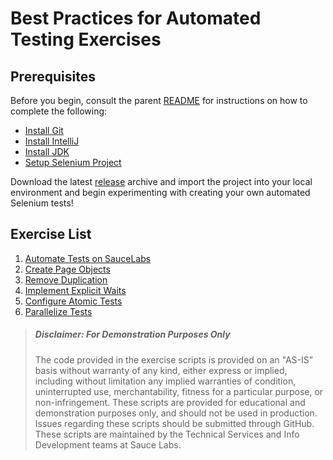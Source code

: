 # Best Practices for Automated Testing Exercises
## Prerequisites

Before you begin, consult the parent [README](../README.md#getting-started-with-selenium) for instructions on how to complete the following:

* [Install Git](../README.md#install-git)
* [Install IntelliJ](../README.md#install-intellij)
* [Install JDK](../README.md#install-the-jdk)
* [Setup Selenium Project](../README.md#setup-the-project)


Download the latest [release](https://github.com/saucelabs-training/Getting-Started-with-Selenium/releases) archive and import the project into your local environment and begin experimenting with creating your own automated Selenium tests! 

## Exercise List
1. [Automate Tests on SauceLabs](exercise1.md)
2. [Create Page Objects](exercise2.md)
3. [Remove Duplication](exercise3.md)
4. [Implement Explicit Waits](exercise4.md)
5. [Configure Atomic Tests](exercise5.md)
6. [Parallelize Tests](exercise6.md)

> ##### Disclaimer: For Demonstration Purposes Only
> The code provided in the exercise scripts is provided on an "AS-IS” basis without warranty of any kind, either express or implied, including without limitation any implied warranties of condition, uninterrupted use, merchantability, fitness for a particular purpose, or non-infringement. These scripts are provided for educational and demonstration purposes only, and should not be used in production. Issues regarding these scripts should be submitted through GitHub. These scripts are maintained by the Technical Services and Info Development teams at Sauce Labs.

    
